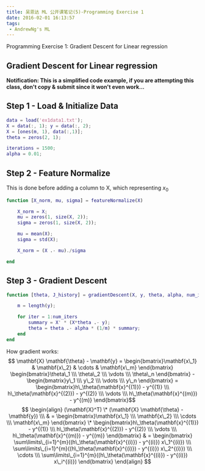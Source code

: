 ```yaml
---
title: 吴恩达 ML 公开课笔记(5)-Programming Exercise 1
date: 2016-02-01 16:13:57
tags: 
 - AndrewNg's ML
---
```


Programming Exercise 1: Gradient Descent for Linear regression

<!--more-->

## Gradient Descent for Linear regression

**Notification: This is a simplified code example, if you are attempting this class, don't copy & submit since it won't even work...**

## Step 1 - Load & Initialize Data

```matlab
data = load('ex1data1.txt');
X = data(:, 1); y = data(:, 2);
X = [ones(m, 1), data(:,1)];
theta = zeros(2, 1);

iterations = 1500;
alpha = 0.01;
```

## Step 2 - Feature Normalize
This is done before adding a column to X, which representing $x_0$
```matlab
function [X_norm, mu, sigma] = featureNormalize(X)

    X_norm = X;
    mu = zeros(1, size(X, 2));
    sigma = zeros(1, size(X, 2));

    mu = mean(X);
    sigma = std(X);

    X_norm = (X .- mu)./sigma

end
```

## Step 3 - Gradient Descent

```matlab
function [theta, J_history] = gradientDescent(X, y, theta, alpha, num_iters)

    m = length(y);

    for iter = 1:num_iters
        summary = X' * (X*theta .- y);
        theta = theta .- alpha * (1/m) * summary;
    end
end
```
How gradient works:
$$
\mathbf{X}  \mathbf{\theta} - \mathbf{y}
 = \begin{bmatrix}\mathbf{x\_1} & \mathbf{x\_2} & \cdots & \mathbf{x\_m} \end{bmatrix}  \begin{bmatrix}\theta\_1 \\\ \theta\_2 \\\ \vdots \\\ \theta\_n \end{bmatrix} - \begin{bmatrix}y\_1 \\\ y\_2 \\\ \vdots \\\ y\_n \end{bmatrix}
 = \begin{bmatrix}h\_\theta(\mathbf{x}^{(1)}) - y^{(1)} \\\ h\_\theta(\mathbf{x}^{(2)}) - y^{(2)} \\\ \vdots \\\ h\_\theta(\mathbf{x}^{(m)}) - y^{(m)} \end{bmatrix}$$
$$
\begin{align}
(\mathbf{X}^T) \* (\mathbf{X}  \mathbf{\theta} - \mathbf{y}) \\\
& = \begin{bmatrix}\mathbf{x\_1} \\\ \mathbf{x\_2} \\\ \cdots \\\ \mathbf{x\_m} \end{bmatrix} \* 
   \begin{bmatrix}h\_\theta(\mathbf{x}^{(1)}) - y^{(1)} \\\ h\_\theta(\mathbf{x}^{(2)}) - y^{(2)} \\\ \vdots \\\ h\_\theta(\mathbf{x}^{(m)}) - y^{(m)} \end{bmatrix}
& = \begin{bmatrix} \sum\limits\_{i=1}^{m}((h\_\theta(\mathbf{x}^{(i)}) - y^{(i)}) x\_1^{(i)}) \\\ \sum\limits\_{i=1}^{m}((h\_\theta(\mathbf{x}^{(i)}) - y^{(i)}) x\_2^{(i)}) \\\ \cdots \\\ \sum\limits\_{i=1}^{m}((h\_\theta(\mathbf{x}^{(i)}) - y^{(i)}) x\_i^{(i)}) \end{bmatrix}
\end{align}
$$
